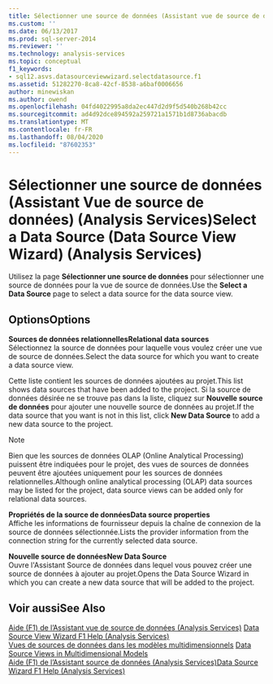 ```yaml
---
title: Sélectionner une source de données (Assistant vue de source de données) (Analysis Services) | Microsoft Docs
ms.custom: ''
ms.date: 06/13/2017
ms.prod: sql-server-2014
ms.reviewer: ''
ms.technology: analysis-services
ms.topic: conceptual
f1_keywords:
- sql12.asvs.datasourceviewwizard.selectdatasource.f1
ms.assetid: 51282270-8ca8-42cf-8538-a6baf0006656
author: minewiskan
ms.author: owend
ms.openlocfilehash: 04fd4022995a8da2ec447d2d9f5d540b268b42cc
ms.sourcegitcommit: ad4d92dce894592a259721a1571b1d8736abacdb
ms.translationtype: MT
ms.contentlocale: fr-FR
ms.lasthandoff: 08/04/2020
ms.locfileid: "87602353"
---
```

# <a name="select-a-data-source-data-source-view-wizard-analysis-services"></a><span data-ttu-id="68fb3-102">Sélectionner une source de données (Assistant Vue de source de données) (Analysis Services)</span><span class="sxs-lookup"><span data-stu-id="68fb3-102">Select a Data Source (Data Source View Wizard) (Analysis Services)</span></span>
  <span data-ttu-id="68fb3-103">Utilisez la page **Sélectionner une source de données** pour sélectionner une source de données pour la vue de source de données.</span><span class="sxs-lookup"><span data-stu-id="68fb3-103">Use the **Select a Data Source** page to select a data source for the data source view.</span></span>  
  
## <a name="options"></a><span data-ttu-id="68fb3-104">Options</span><span class="sxs-lookup"><span data-stu-id="68fb3-104">Options</span></span>  
 <span data-ttu-id="68fb3-105">**Sources de données relationnelles**</span><span class="sxs-lookup"><span data-stu-id="68fb3-105">**Relational data sources**</span></span>  
 <span data-ttu-id="68fb3-106">Sélectionnez la source de données pour laquelle vous voulez créer une vue de source de données.</span><span class="sxs-lookup"><span data-stu-id="68fb3-106">Select the data source for which you want to create a data source view.</span></span>  
  
 <span data-ttu-id="68fb3-107">Cette liste contient les sources de données ajoutées au projet.</span><span class="sxs-lookup"><span data-stu-id="68fb3-107">This list shows data sources that have been added to the project.</span></span> <span data-ttu-id="68fb3-108">Si la source de données désirée ne se trouve pas dans la liste, cliquez sur **Nouvelle source de données** pour ajouter une nouvelle source de données au projet.</span><span class="sxs-lookup"><span data-stu-id="68fb3-108">If the data source that you want is not in this list, click **New Data Source** to add a new data source to the project.</span></span>  
  
> [!NOTE]  
>  <span data-ttu-id="68fb3-109">Bien que les sources de données OLAP (Online Analytical Processing) puissent être indiquées pour le projet, des vues de sources de données peuvent être ajoutées uniquement pour les sources de données relationnelles.</span><span class="sxs-lookup"><span data-stu-id="68fb3-109">Although online analytical processing (OLAP) data sources may be listed for the project, data source views can be added only for relational data sources.</span></span>  
  
 <span data-ttu-id="68fb3-110">**Propriétés de la source de données**</span><span class="sxs-lookup"><span data-stu-id="68fb3-110">**Data source properties**</span></span>  
 <span data-ttu-id="68fb3-111">Affiche les informations de fournisseur depuis la chaîne de connexion de la source de données sélectionnée.</span><span class="sxs-lookup"><span data-stu-id="68fb3-111">Lists the provider information from the connection string for the currently selected data source.</span></span>  
  
 <span data-ttu-id="68fb3-112">**Nouvelle source de données**</span><span class="sxs-lookup"><span data-stu-id="68fb3-112">**New Data Source**</span></span>  
 <span data-ttu-id="68fb3-113">Ouvre l'Assistant Source de données dans lequel vous pouvez créer une source de données à ajouter au projet.</span><span class="sxs-lookup"><span data-stu-id="68fb3-113">Opens the Data Source Wizard in which you can create a new data source that will be added to the project.</span></span>  
  
## <a name="see-also"></a><span data-ttu-id="68fb3-114">Voir aussi</span><span class="sxs-lookup"><span data-stu-id="68fb3-114">See Also</span></span>  
 <span data-ttu-id="68fb3-115">[Aide (F1) de l’Assistant vue de source de données &#40;Analysis Services&#41;](data-source-view-wizard-f1-help-analysis-services.md) </span><span class="sxs-lookup"><span data-stu-id="68fb3-115">[Data Source View Wizard F1 Help &#40;Analysis Services&#41;](data-source-view-wizard-f1-help-analysis-services.md) </span></span>  
 <span data-ttu-id="68fb3-116">[Vues de sources de données dans les modèles multidimensionnels](multidimensional-models/data-source-views-in-multidimensional-models.md) </span><span class="sxs-lookup"><span data-stu-id="68fb3-116">[Data Source Views in Multidimensional Models](multidimensional-models/data-source-views-in-multidimensional-models.md) </span></span>  
 [<span data-ttu-id="68fb3-117">Aide (F1) de l’Assistant source de données &#40;Analysis Services&#41;</span><span class="sxs-lookup"><span data-stu-id="68fb3-117">Data Source Wizard F1 Help &#40;Analysis Services&#41;</span></span>](data-source-wizard-f1-help-analysis-services.md)  
  
  
